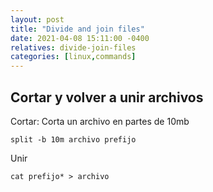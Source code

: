 ```yaml
---
layout: post
title: "Divide and join files"
date: 2021-04-08 15:11:00 -0400
relatives: divide-join-files
categories: [linux,commands]
---
```


## Cortar y volver a unir archivos

Cortar: Corta un archivo en partes de 10mb
```
split -b 10m archivo prefijo
```

Unir
```
cat prefijo* > archivo
```

